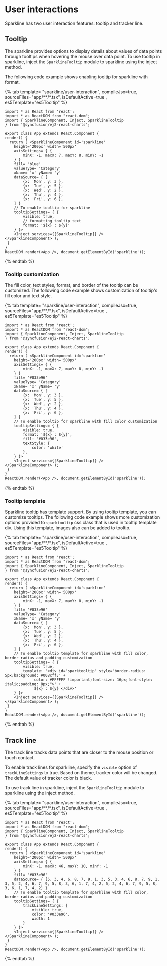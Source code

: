 # User interactions

Sparkline has two user interaction features: tooltip and tracker line.

## Tooltip

The sparkline provides options to display details about values of data points through tooltips when hovering the mouse over data point. To use tooltip in sparkline, inject the `SparklineTooltip` module to sparkline using the inject method.

The following code example shows enabling tooltip for sparkline with format.

{% tab template= "sparkline/user-interaction", compileJsx=true, sourceFiles="app/**/*.tsx", isDefaultActive=true ,  es5Template="es5Tooltip" %}

```tsx
import * as React from 'react';
import * as ReactDOM from "react-dom";
import { SparklineComponent, Inject, SparklineTooltip } from '@syncfusion/ej2-react-charts';

export class App extends React.Component {
render() {
  return ( <SparklineComponent id='sparkline'
    height='200px' width='500px'
    axisSettings= { {
        minX: -1, maxX: 7, maxY: 8, minY: -1
    } }
    fill= 'blue'
    valueType= 'Category'
    xName= 'x' yName= 'y'
    dataSource= { [
        {x: 'Mon', y: 3 },
        {x: 'Tue', y: 5 },
        {x: 'Wed', y: 2 },
        {x: 'Thu', y: 4 },
        {x: 'Fri', y: 6 },
    ] }
    // To enable tooltip for sparkline
    tooltipSettings= { {
        visible: true,
        // formatting tooltip text
        format: '${x} : ${y}'
    } }>
    <Inject services={[SparklineTooltip]} />
</SparklineComponent> );
 }
}
ReactDOM.render(<App />, document.getElementById('sparkline'));
```

{% endtab %}

### Tooltip customization

The fill color, text styles, format, and border of the tooltip can be customized. The following code example shows customization of tooltip's fill color and text style.

{% tab template= "sparkline/user-interaction", compileJsx=true, sourceFiles="app/**/*.tsx", isDefaultActive=true ,  es5Template="es5Tooltip" %}

```tsx
import * as React from 'react';
import * as ReactDOM from "react-dom";
import { SparklineComponent, Inject, SparklineTooltip } from '@syncfusion/ej2-react-charts';

export class App extends React.Component {
render() {
  return ( <SparklineComponent id='sparkline'
    height='200px' width='500px'
    axisSettings= { {
        minX: -1, maxX: 7, maxY: 8, minY: -1
    } }
    fill= '#033e96'
    valueType= 'Category'
    xName= 'x' yName= 'y'
    dataSource= { [
        {x: 'Mon', y: 3 },
        {x: 'Tue', y: 5 },
        {x: 'Wed', y: 2 },
        {x: 'Thu', y: 4 },
        {x: 'Fri', y: 6 },
    ] }
    // To enable tooltip for sparkline with fill color customization
    tooltipSettings= { {
        visible: true,
        format: '${x} : ${y}',
        fill: '#033e96',
        textStyle: {
            color: 'white'
        },
    } }>
    <Inject services={[SparklineTooltip]} />
</SparklineComponent> );
 }
}
ReactDOM.render(<App />, document.getElementById('sparkline'));
```

{% endtab %}

### Tooltip template

Sparkline tooltip has template support. By using tooltip template, you can customize tooltips. The following code example shows more customization options provided to  `sparktooltip` css class that is used in tooltip template div. Using this template, images also can be added to tooltip.

{% tab template= "sparkline/user-interaction", compileJsx=true, sourceFiles="app/**/*.tsx", isDefaultActive=true ,  es5Template="es5Tooltip" %}

```tsx
import * as React from 'react';
import * as ReactDOM from "react-dom";
import { SparklineComponent, Inject, SparklineTooltip } from '@syncfusion/ej2-react-charts';

export class App extends React.Component {
render() {
  return ( <SparklineComponent id='sparkline'
    height='200px' width='500px'
    axisSettings= { {
        minX: -1, maxX: 7, maxY: 8, minY: -1
    } }
    fill= '#033e96'
    valueType= 'Category'
    xName= 'x' yName= 'y'
    dataSource= { [
        {x: 'Mon', y: 3 },
        {x: 'Tue', y: 5 },
        {x: 'Wed', y: 2 },
        {x: 'Thu', y: 4 },
        {x: 'Fri', y: 6 },
    ] }
    // To enable tooltip template for sparkline with fill color, border radius and padding customization
    tooltipSettings= { {
        visible: true,
        template: '<div id="sparktooltip" style="border-radius: 5px;background: #008cff;' +
            'color: #FFFFFF !important;font-size: 16px;font-style: italic;padding: 8px;">' +
            '${x} : ${y} </div>'
    } }>
    <Inject services={[SparklineTooltip]} />
</SparklineComponent> );
 }
}
ReactDOM.render(<App />, document.getElementById('sparkline'));
```

{% endtab %}

## Track line

The track line tracks data points that are closer to the mouse position or touch contact.

To enable track lines for sparkline, specify the `visible` option of  `trackLineSettings` to true. Based on theme, tracker color will be changed. The default value of tracker color is black.

To use track line in sparkline, inject the `SparklineTooltip` module to sparkline using the inject method.

{% tab template= "sparkline/user-interaction", compileJsx=true, sourceFiles="app/**/*.tsx", isDefaultActive=true ,  es5Template="es5Tooltip" %}

```tsx
import * as React from 'react';
import * as ReactDOM from "react-dom";
import { SparklineComponent, Inject, SparklineTooltip } from '@syncfusion/ej2-react-charts';

export class App extends React.Component {
render() {
  return ( <SparklineComponent id='sparkline'
    height='200px' width='500px'
    axisSettings= { {
        minX: -1, maxX: 46, maxY: 10, minY: -1
    } }
    fill= '#033e96'
    dataSource= { [5, 3, 4, 6, 8, 7, 9, 1, 3, 5, 3, 4, 6, 8, 7, 9, 1, 3, 5, 2, 4, 6, 7, 9, 5, 8, 3, 6, 1, 7, 4, 2, 5, 2, 4, 6, 7, 9, 5, 8, 3, 6, 1, 7, 4, 2] }
    // To enable tooltip template for sparkline with fill color, border radius and padding customization
    tooltipSettings= { {
        trackLineSettings: {
            visible: true,
            color: '#033e96',
            width: 1
        }
    } }>
    <Inject services={[SparklineTooltip]} />
</SparklineComponent> );
 }
}
ReactDOM.render(<App />, document.getElementById('sparkline'));
```

{% endtab %}
